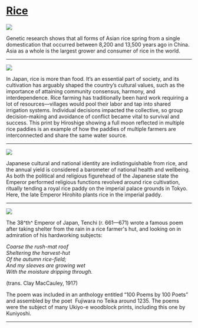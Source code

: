 # [Rice ](http://artsmia.github.io/griot/#/stories/594)

![](http://cdn.dx.artsmia.org/thumbs/tn_2014_TDX_MIAArtStories_163.jpg)

Genetic research shows that all forms of Asian rice spring from a single domestication that occurred between 8,200 and 13,500 years ago in China. Asia as a whole is the largest grower and consumer of rice in the world.

---

![](http://cdn.dx.artsmia.org/thumbs/tn_null.jpg)

In Japan, rice is more than food. It’s an essential part of society, and its cultivation has arguably shaped the country’s cultural values, such as the importance of attaining community consensus, harmony, and interdependence. Rice farming has traditionally been hard work requiring a lot of resources—villages would pool their labor and tap into shared irrigation systems. Individual decisions impacted the collective, so group decision-making and avoidance of conflict became vital to survival and success. This print by Hiroshige showing a full moon reflected in multiple rice paddies is an example of how the paddies of multiple farmers are interconnected and share the same water source.

---

![](http://cdn.dx.artsmia.org/thumbs/tn_null.jpg)

Japanese cultural and national identity are indistinguishable from rice, and the annual yield is considered a barometer of national health and wellbeing. As both the political and religious figurehead of the Japanese state the Emperor performed religious functions revolved around rice cultivation, ritually tending a royal rice paddy on the imperial palace grounds in Tokyo. Here, the late Emperor Hirohito plants rice in the imperial paddy.

---

![](http://cdn.dx.artsmia.org/thumbs/tn_null.jpg)

The 38^th^ Emperor of Japan, Tenchi (r. 661—671) wrote a famous poem after taking shelter from the rain in a rice farmer's hut, and looking on in admiration of his hardworking subjects:

*Coarse the rush-mat roof\
Sheltering the harvest-hut\
Of the autumn rice-field;\
And my sleeves are growing wet\
With the moisture dripping through.*

(trans. Clay MacCauley, 1917)

The poem was included in an anthology entitled “100 Poems by 100 Poets” and assembled by the poet  Fujiwara no Teika around 1235. The poems were the subject of many Ukiyo-e woodblock prints, including this one by Kuniyoshi.

---
